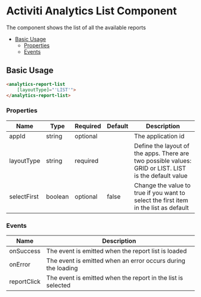 # Activiti Analytics List Component

The component shows the list of all the available reports

<!-- markdown-toc start - Don't edit this section.  npm run toc to generate it-->

<!-- toc -->

- [Basic Usage](#basic-usage)
  * [Properties](#properties)
  * [Events](#events)

<!-- tocstop -->

<!-- markdown-toc end -->

## Basic Usage

```html
<analytics-report-list
    [layoutType]="'LIST'">
</analytics-report-list>
```

### Properties

| Name | Type | Required | Default | Description |
| --- | --- | --- | --- | --- |
| appId | string | optional | | The application id |
| layoutType | string | required | | Define the layout of the apps. There are two possible values: GRID or LIST. LIST is the default value|
| selectFirst | boolean | optional | false | Change the value to true if you want to select the first item in the list as default|

### Events

| Name | Description |
| --- | --- |
| onSuccess | The event is emitted when the report list is loaded |
| onError | The event is emitted when an error occurs during the loading |
| reportClick | The event is emitted when the report in the list is selected |
